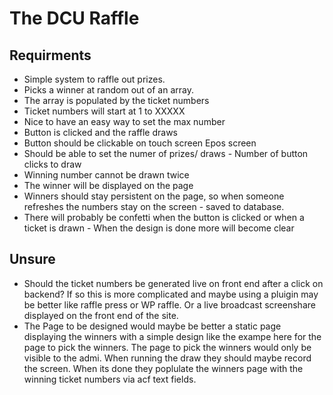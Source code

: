 # The DCU Raffle

## Requirments

* Simple system to raffle out prizes.
* Picks a winner at random out of an array. 
* The array is populated by the ticket numbers
* Ticket numbers will start at 1 to XXXXX
* Nice to have an easy way to set the max number
* Button is clicked and the raffle draws
* Button should be clickable on touch screen Epos screen
* Should be able to set the numer of prizes/ draws - Number of button clicks to draw
* Winning number cannot be drawn twice
* The winner will be displayed on the page
* Winners should stay persistent on the page, so when someone refreshes the numbers stay on the screen - saved to database.
* There will probably be confetti when the button is clicked or when a ticket is drawn - When the design is done more will become clear

## Unsure

- Should the ticket numbers be generated live on front end after a click on backend? If so this is more complicated and maybe using a pluigin may be better like raffle press or WP raffle. Or a live broadcast screenshare displayed on the front end of the site.
- The Page to be designed would maybe be better a static page displaying the winners with a simple design like the exampe here for the page to pick the winners. The page to pick the winners would only be visible to the admi. When running the draw they should maybe record the screen. When its done they poplulate the winners page with the winning ticket numbers via acf text fields.
